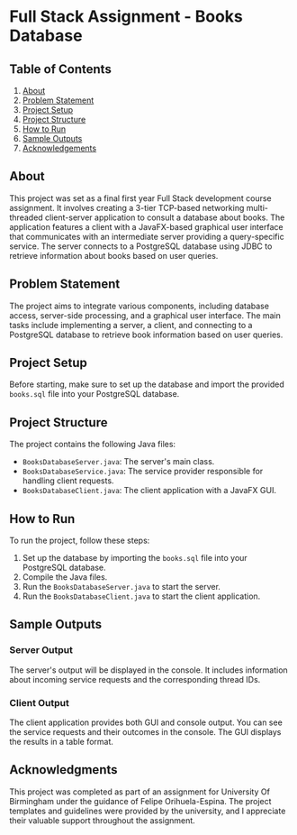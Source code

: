 # Full Stack Assignment - Books Database


## Table of Contents

1. [About](#about)
2. [Problem Statement](#problem-statement)
3. [Project Setup](#project-setup)
4. [Project Structure](#project-structure)
5. [How to Run](#how-to-run)
6. [Sample Outputs](#sample-outputs)
7. [Acknowledgements](#acknowledgments)

## About

This project was set as a final first year Full Stack development course assignment. It involves creating a 3-tier TCP-based networking multi-threaded client-server application to consult a database about books. The application features a client with a JavaFX-based graphical user interface that communicates with an intermediate server providing a query-specific service. The server connects to a PostgreSQL database using JDBC to retrieve information about books based on user queries.

## Problem Statement

The project aims to integrate various components, including database access, server-side processing, and a graphical user interface. The main tasks include implementing a server, a client, and connecting to a PostgreSQL database to retrieve book information based on user queries.

## Project Setup

Before starting, make sure to set up the database and import the provided `books.sql` file into your PostgreSQL database.

## Project Structure

The project contains the following Java files:
- `BooksDatabaseServer.java`: The server's main class.
- `BooksDatabaseService.java`: The service provider responsible for handling client requests.
- `BooksDatabaseClient.java`: The client application with a JavaFX GUI.

## How to Run

To run the project, follow these steps:
1. Set up the database by importing the `books.sql` file into your PostgreSQL database.
2. Compile the Java files.
3. Run the `BooksDatabaseServer.java` to start the server.
4. Run the `BooksDatabaseClient.java` to start the client application.

## Sample Outputs

### Server Output

The server's output will be displayed in the console. It includes information about incoming service requests and the corresponding thread IDs.

### Client Output

The client application provides both GUI and console output. You can see the service requests and their outcomes in the console. The GUI displays the results in a table format.

## Acknowledgments

This project was completed as part of an assignment for University Of Birmingham under the guidance of Felipe Orihuela-Espina. The project templates and guidelines were provided by the university, and I appreciate their valuable support throughout the assignment.



